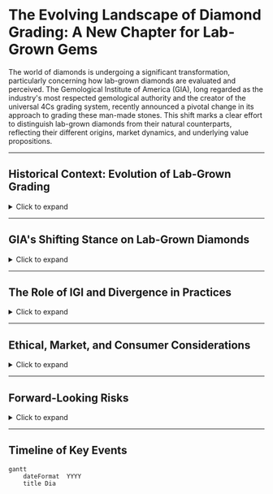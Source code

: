 # The Evolving Landscape of Diamond Grading: A New Chapter for Lab-Grown Gems

The world of diamonds is undergoing a significant transformation, particularly concerning how lab-grown diamonds are evaluated and perceived. The Gemological Institute of America (GIA), long regarded as the industry's most respected gemological authority and the creator of the universal 4Cs grading system, recently announced a pivotal change in its approach to grading these man-made stones. This shift marks a clear effort to distinguish lab-grown diamonds from their natural counterparts, reflecting their different origins, market dynamics, and underlying value propositions.

---

## Historical Context: Evolution of Lab-Grown Grading
<details>
<summary>Click to expand</summary>

- **2005 – IGI pioneers** full 4Cs grading for lab-grown diamonds.  
- **2007 – GIA begins** issuing reports, but only broad ranges for color/clarity.  
- **2019 – GIA removes “synthetic”** from its terminology.  
- **2020 – GIA launches full online-only 4Cs grading** for LGDs.  
- **2022 – AGS resumes LGD grading; GCAL introduces 8X light performance reports.**  
- **2025 – GIA shifts away from 4Cs for LGDs**, moving to Premium/Standard categories.  

This trajectory reflects growing consumer demand, market penetration of LGDs, and the industry’s struggle to balance consistency, transparency, and differentiation.
</details>

---

## GIA's Shifting Stance on Lab-Grown Diamonds
<details>
<summary>Click to expand</summary>

- The **4Cs system** (color, clarity, cut, carat) was designed for natural rarity.  
- Early GIA reports (2007–2019): limited info, hesitant endorsement.  
- **2019**: “Synthetic” dropped.  
- **2020**: Full 4Cs grading available online.  
- **2025 Change**: GIA will stop using 4Cs for lab-grown.  
  - New categories: **Premium** and **Standard**.  
  - Stones below threshold → no designation.  
- Rationale:  
  - 95% of LGDs fall into narrow color/clarity ranges.  
  - Mass-produced → 4Cs not relevant.  
  - Aim: **consumer clarity and transparency**.  
</details>

---

## The Role of IGI and Divergence in Practices
<details>
<summary>Click to expand</summary>

- **IGI graded LGDs before anyone (2005)**.  
- Still uses full **4Cs terminology**, arguing consistency avoids confusion.  
- Reports include **growth method (HPHT/CVD)** and **diamond type**.  
- Perceived as **more lenient** than GIA → one grade higher sometimes.  
- Lower cost, faster turnaround → widely adopted by retailers.  
- Divergence today:  
  - **IGI = mass-market leader for LGDs**.  
  - **GIA = prestige standard, stricter**.  
- Alternatives emerging: in-factory grading, batch verification, retailer quality control.  
- Critics warn: **risk of lab shopping and consumer confusion**.  
</details>

---

## Ethical, Market, and Consumer Considerations
<details>
<summary>Click to expand</summary>

- **Ethics & Sustainability**  
  - LGDs promoted as *conflict-free*.  
  - Lower land & water use vs mining.  
  - But: energy-intensive, often coal-powered in China/India.  
  - Renewables adoption growing, but inconsistent.  

- **Market Impact**  
  - Prices dropped **85% in 10 years**.  
  - 2025: **52% of U.S. engagement rings are lab-grown** (surpassed naturals).  
  - LGDs 20–40% cheaper than mined equivalents.  

- **Consumer Perceptions**  
  - Naturals = heirlooms, investment, rarity.  
  - LGDs = affordable, ethical, fashion-forward.  
  - GIA’s Premium/Standard system signals **LGDs are not rarity-based products**.  
</details>

---

## Forward-Looking Risks
<details>
<summary>Click to expand</summary>

- **Commoditization** – LGDs risk becoming fashion items with little long-term cachet.  
- **Detection Challenges** – fear of undisclosed mixing with naturals.  
- **Regulatory Backlash** – possible resale disclaimers mandated for LGDs.  
- **Market Bifurcation** – naturals confined to ultra-luxury, LGDs dominate mid-market.  
- **Consumer Trust** – grading divergence could weaken overall confidence in diamonds.  
</details>

---

## Timeline of Key Events
```mermaid
gantt
    dateFormat  YYYY
    title Dia
